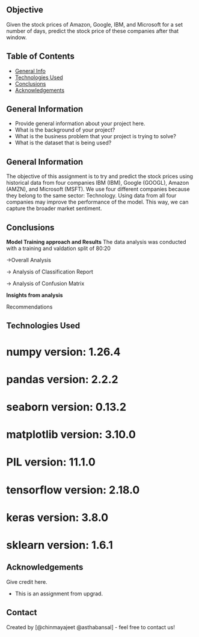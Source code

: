## **Objective**

Given the stock prices of Amazon, Google, IBM, and Microsoft for a set number of days, predict the stock price of these companies after that window.

## Table of Contents
* [General Info](#general-information)
* [Technologies Used](#technologies-used)
* [Conclusions](#conclusions)
* [Acknowledgements](#acknowledgements)

<!-- You can include any other section that is pertinent to your problem -->

## General Information
- Provide general information about your project here.
- What is the background of your project?
- What is the business problem that your project is trying to solve?
- What is the dataset that is being used?

## General Information

The objective of this assignment is to try and predict the stock prices using historical data from four companies IBM (IBM), Google (GOOGL), Amazon (AMZN), and Microsoft (MSFT).
We use four different companies because they belong to the same sector: Technology. Using data from all four companies may improve the performance of the model. This way, we can capture the broader market sentiment.

## Conclusions
**Model Training approach and Results**
The data analysis was conducted with a training and valdation split of 80:20

->Overall Analysis


-> Analysis of Classification Report


-> Analysis of Confusion Matrix


**Insights from analysis**


Recommendations



## Technologies Used
# numpy version: 1.26.4
# pandas version: 2.2.2
# seaborn version: 0.13.2
# matplotlib version: 3.10.0
# PIL version: 11.1.0
# tensorflow version: 2.18.0
# keras version: 3.8.0
# sklearn version: 1.6.1


<!-- As the libraries versions keep on changing, it is recommended to mention the version of library used in this project -->

## Acknowledgements
Give credit here.
- This is an assignment from upgrad.

## Contact
Created by [@chinmayajeet @asthabansal] - feel free to contact us!


<!-- Optional -->
<!-- ## License -->
<!-- This project is open source and available under the [... License](). -->

<!-- You don't have to include all sections - just the one's relevant to your project -->